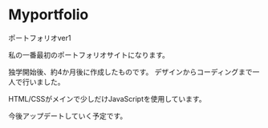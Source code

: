 # Myportfolio
ポートフォリオver1

私の一番最初のポートフォリオサイトになります。

独学開始後、約4か月後に作成したものです。
デザインからコーディングまで一人で行いました。

HTML/CSSがメインで少しだけJavaScriptを使用しています。

今後アップデートしていく予定です。
